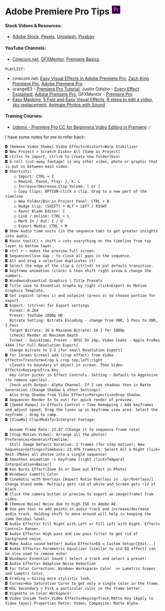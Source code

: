 # Adobe Premiere Pro Tips <img src="../logo/pr.png" height=30px>

#### Stock Videos & Resources:
- [Adobe Stock](https://stock.adobe.com/in/), [Pexels](https://www.pexels.com/search/videos/), [Unsplash](https://unsplash.com/), [Pixabay](https://pixabay.com/videos/)

#### YouTube Channels:

- [Cinecom.net](https://www.youtube.com/user/YapperDesign), [GFXMentor](https://www.youtube.com/channel/UCP3AIk974-PeB9bg1Mc7wug), [Premiere Basics](https://www.youtube.com/c/PremiereBasics/videos)

`PLAYLIST:`
+ cinecom.net: [Easy Visual Effects in Adobe Premiere Pro](https://www.youtube.com/watch?v=Ws8B6eSudXM&list=PLV0ZcSTi6tB5vdsDWLS5s6ojFViy3NXIF), [Zach King Premiere Pro](https://www.youtube.com/watch?v=EsNQXNmWJ5Y&list=PLV0ZcSTi6tB7WwZVAhm_JzaL4-b_qsVqb), [Adobe Premiere Pro](https://www.youtube.com/watch?v=thbP6GYSXNc&list=PLV0ZcSTi6tB4l7bSDlZsWNIilm6gmrB-e)
+ orange83 - [Premiere Pro Tutorial](https://www.youtube.com/watch?v=-WMkWAVfZ5Q&list=PLJm196eMPYcgB6Z_x2JHt1hT5aSX2LdmH), Justin Odisho - [Every Effect Explained](https://www.youtube.com/watch?v=D5KjPBX0CCY&list=PLBrRXoTJAkZAn3ex9exueSYu59oY7Kp5n), [Adobe Premiere Pro](https://www.youtube.com/watch?v=V5sENw2C97s&list=PLBrRXoTJAkZBl3XDQEPjVj4okFAHQrVex), GFXMentor - [Premiere Pro](https://www.youtube.com/watch?v=9aCgoDpTbTI&list=PLW-zSkCnZ-gABGZU8--ISUauyewG40Yex&index=29)
+ [Easy Masking](https://youtu.be/xp9MdYQjIkg), [5 Fast and Easy Visual Effects](https://youtu.be/jg9UbgvnLuo), [8 steps to edit a video](https://youtu.be/ZQDGJn89uNk), [sky replacement](https://youtu.be/LU34VroANU4), [Animate Photos with Sound](https://youtu.be/4ns2S51JMkA)


#### Training Courses:

- [Udemy - Premiere Pro CC for Beginners Video Editing in Premiere](https://www.udemy.com/course/adobe-premiere-pro-video-editing/) ✅


I have some notes for me to refer back:
```
◘ [Remove Video Shake] Video Effects>Distort>Warp Stabilizer
◘ New Project > Scratch Disks> All [Same as Project]
◘ ctrl+i to import, ctrl+b to create new folder(bin)
◘ b-roll (cut-away footage) is any other video, photo or graphic that is put in between main video.
◘ Shortcuts:
    ○ Import: CTRL + I
    ○ Rewind, Pause, Play: J, K, L
    ○ Increase/Decrease Clip Volume: [ or ]
    ○ Copy Clips: OPTION-click a clip, drag to a new part of the timeline
    ○ New Folder/Bin in Project Panel: CTRL + B
    ○ Nudge Clip: (SHIFT) + ALT + LEFT / RIGHT
    ○ Razor Blade Editor: C
    ○ Link / Unlink: CTRL + L
    ○ Mark In / Out: I / O
    ○ Export Media: CTRL + M
◘ Show Audio time units (in the sequence tab) to get greater insights into audio.
◘ Razor tool(C) + shift = cuts everything on the timeline from top layer to bottom layer.
◘ ctrl + ~ makes the preview full screen.
◘ Sequence>Close Gap ; to close all gaps in the sequence.
◘ Alt and drag a selection duplicates it!
◘ Select the edge of the clip & (ctrl+d) to put default transition.
◘ keyframe animation (clock) & then shift right arrow & change the numbers.
◘ Windows>Essential Graphics | Title Presets
◘ Title save to Essential Graphs by right click>Export As Motion Graphics Template.
◘ Set inpoint (press i) and outpoint (press o) to choose portion for export.
◘ Export: (ctrl+m) for Export settings
  Format: H.264
  Preset: YouTube 1080p HD
  Bitrate Setting: Bitrate Encoding - change from VBR, 1 Pass to VBR, 2 Pass
  Target Bitrate: 16 & Maximum Bitrate: 16 } for 1080p
  [check] Render at Maximum Depth
  Format - Quicktime; Preset - NTSC DV 24p; Video Codec - Apple ProRes 4444 [for Full Resolution Export]
  Change bitrate to 2-5 [for small Resolution Export]
◘ for [Green Screen] add (crop effect) from Video Effects>Transform>Crop & crop top;left;right
  closets to boundary of object in screen. Then Video Effects>Keying>Ultra Key.
  Key Color picker in Effect Controls. Setting : Default to Aggresive (to remove specles).
  Check with Output: Alpha Channel. If I see shadows then in Matte Generation (Change Shadow & other Settings).
  Also Drop Shadow from Video Effects>Perspective>Drop Shadow.
◘ Sequence> Render In to out! for quick render of preview.
◘ [Speed Ramps] In Effects Control > Time Remapping | Add keyframes and adjust speed. Drag the lines up in keyframe view area. Select the keyframs ; drag to ramp.
◘ [SlowMo] Clip>Modify>Interpret Footage:

  Assume Frame Rate: 23.97 (Change it to sequence frame rate)
◘ [Stop Motion Video]: Arrange all the photos! Preferences>General>Timeline:
  Still Image Default Duration: 2 frames (for stop motion); New Sequence>Settings>Timebase: 23.976 frames/s. Select All & Right click> Nest (Makes all photos into a single sequence)
◘ Smoothen animation -> Keyframe [right click>Temporal Interpolation>Bezier]
◘ Ken Burns Effect(Zoom In or Zoom out Effect in Photo)
◘ Windows> Lumetri Color
◘ Cinematic with Overlays [Aspect Ratio Overlays in ./pr/Overlays/] Change blend mode. Multiply gets rid of white and Screen gets rid of black.
◘ Click the camera button in preview to export an image[frame] from video.
◘ [Remove Noise] Noise due to high ISO in Adobe AE.
◘ Use pen tool to add points in audio track and increase/decrease audio track. Holding shift to move around will help in keeping the same Decibal level.
◘ Audio Effects> Fill Right with Left or Fill Left with Right. Effects Control> Panner.
◘ Audio Effects> High pass and Low pass filter to get rid of background noise.
◘ Make Audio sound better! Audio Effects>EQ = Custom Setup>[Edit...]
◘ Audio Effects> Parametric Equalizer [similar to old EQ effect] can be also used to remove echo!
◘ Windows> Essential Sound | Select a track and select a preset!
◘ Audio Effects> Adaptive Noise Reduction
◘ For Color Correction: Window> Workspace> Color  >> Lumetric Scopes and Lumetri Color.
◘ Grading = Giving more stylistic look.
◘ Curves>Hue Saturation Curve to get only a single color in the frame.
◘ HSL Secondary > Pick a particular color in the frame better.
◘ Vignette in Color Workspace!
◘ Video Inside Text> Video Effects>Keying>Track Matte Key [Apply to Video layer] Properties Matte: Video; Composite: Matte Alpha.
```
